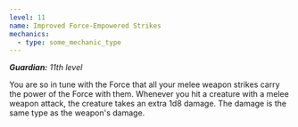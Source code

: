 ```yaml
---
level: 11
name: Improved Force-Empowered Strikes
mechanics:
  - type: some_mechanic_type
---
```

_**Guardian:** 11th level_
You are so in tune with the Force that all your melee weapon strikes carry the power of the Force with them. Whenever you hit a creature with a melee weapon attack, the creature takes an extra 1d8 damage. The damage is the same type as the weapon's damage.